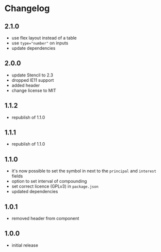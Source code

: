 # Changelog

## 2.1.0

- use flex layout instead of a table
- use `type="number"` on inputs
- update dependencies

## 2.0.0

- update Stencil to 2.3
- dropped IE11 support
- added header
- change license to MIT

## 1.1.2

- republish of 1.1.0

## 1.1.1

- republish of 1.1.0

## 1.1.0

- it's now possible to set the symbol in next to the `principal` and `interest` fields
- option to set interval of compounding
- set correct licence (GPLv3) in `package.json`
- updated dependencies

## 1.0.1

- removed header from component

## 1.0.0

- initial release
